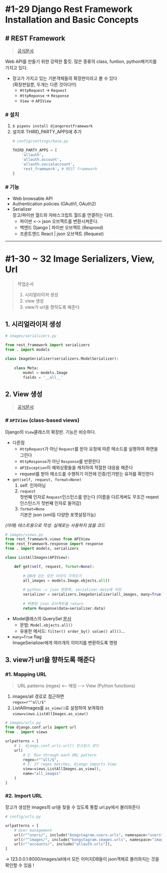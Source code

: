 # #1-29 Django Rest Framework Installation and Basic Concepts

## # REST Framework
> [공식문서](http://www.django-rest-framework.org/)

Web API를 만들기 위한 강력한 툴킷. 많은 종류의 class, funtion, python패키지를 가지고 있다. 

* 장고가 가지고 있는 기본객체들의 확장판이라고 볼 수 있다  
(확장판일뿐, 두개는 다른 것이다!!!)
    * `HttpRequest` -> `Request` 
    * `HttpReponse` -> `Response`
    * `View` -> `APIView`

### # 설치
1. `$ pipenv install djangorestframework`  
2. 설치후 THIRD_PARTY_APPS에 추가
    ```python 
    # config/settings/base.py

    THIRD_PARTY_APPS = [
        'allauth',
        'allauth.account',
        'allauth.socialaccount',
        'rest_framework', # REST framework
    ]
    ```

### # 기능
* Web browsable API
* Authentication policies (OAuth1, OAuth2)
* Serializer  
장고/파이썬 월드와 자바스크립트 월드를 연결하는 다리.
    * 파이썬 <-> json 오브젝트를 변환시켜준다.
    * 백엔드 Django | 파이썬 오브젝트 (Respond)
    * 프론트엔드 React | json 오브젝트 (Request)

---

# #1-30 ~ 32 Image Serializers, View, Url

>작업순서
>1. 시리얼라이저 생성
>2. view 생성
>3. view가 url을 향하도록 해준다

## 1. 시리얼라이저 생성

```python
# images/serializers.py

from rest_framework import serializers
from . import models

class ImageSerializer(serializers.ModelSerializer):
    
    class Meta:
        model = models.Image
        fields = '__all__'
```

## 2. View 생성
>[공식문서](http://www.django-rest-framework.org/api-guide/views/) 

### # `APIView` (class-based views)
Django의 `View`클래스의 확장판. 기능은 비슷하다.
* 다른점
    * `HttpRequest`가 아닌 `Request`를 받아 요청에 따른 메소드를 실행하여 화면을 그린다 
    * `HttpResponse`가 아닌 `Response`를 반환한다
    * `APIException`이 예외상황들을 캐치하여 적절한 대응을 해준다
    * request를 받아 메소드를 수행하기 이전에 인증/인가받는 유저를 확인한다
* `get(self, request, format=None)`
    1. self. 인자아님
    2. `request`  
    첫번쨰 인자로 `Request`인스턴스를 받는다 (이름을 다르게써도 무조건 reqest인스턴스가 첫번쨰 인자로 들어감)
    3. `format=None`  
    기본은 json (xml등 다양한 포맷설정가능)


*(아래) 테스트용으로 작성. 실제로는 사용하지 않을 코드*
```python
# images/views.py
from rest_framework.views from APIView
from rest_framework.response import response
from . import models, serializers

class ListAllImages(APIView):

    def get(self, request, format=None):
        
        # DB에 있는 모든 이미지 가져오기
        all_images = models.Image.objects.all()
        
        # python -> json 변환후, serializer.data에 저장
        serializer = serializers.ImageSerializer(all_images, many=True)
        
        # 변환된 json 오브젝트를 return
        return Response(data=serializer.data)
```

* Model클래스의 QuerySet [문서](https://docs.djangoproject.com/en/2.0/ref/models/querysets/)  
    * 문법: `Model.objects.all()`  
    * 유용한 메서드: `filter() order_by() value() all()`...
* `many=True` flag  
ImageSerializer에게 여러개의 이미지를 변환하도록 명령

## 3. view가 url을 향하도록 해준다

### #1. Mapping URL
>URL patterns (regex) <-- 매칭 --> View (Python functions)

1. images/all 경로로 접근하면  
`regex=r"^all/$"`  
2. ListAllImages를 `as_view()`로 설정하여 보여줘라  
`view=views.ListAllImages.as_view()`  

```python
# images/urls.py
from django.conf.urls import url 
from . import views

urlpatterns = [
    # 1. django.conf.urls.url() 인스턴스 로드
    url(
        # 2. Run through each URL pattern
        regex=r"^all/$",
        # 3. If regex matches, Django imports View
        view=views.ListAllImages.as_view(),
        name="all_images"
    )
]
```

### #2. Import URL
장고가 생성한 images의 url을 찾을 수 있도록 통합 url.py에서 불러와준다
```python
# config/urls.py

urlpatterns = [
    # User management
    url(r"^users/", include("bongstagram.users.urls", namespace="users")),
    url(r"^images/", include("bongstagram.images.urls", namespace="images")), # import !
    url(r"^accounts/", include("allauth.urls")),
]
```

-> 123.0.0.1:8000/images/all에서 모든 이미지DB들이 json객체로 불러와지는 것을 확인할 수 있음 !